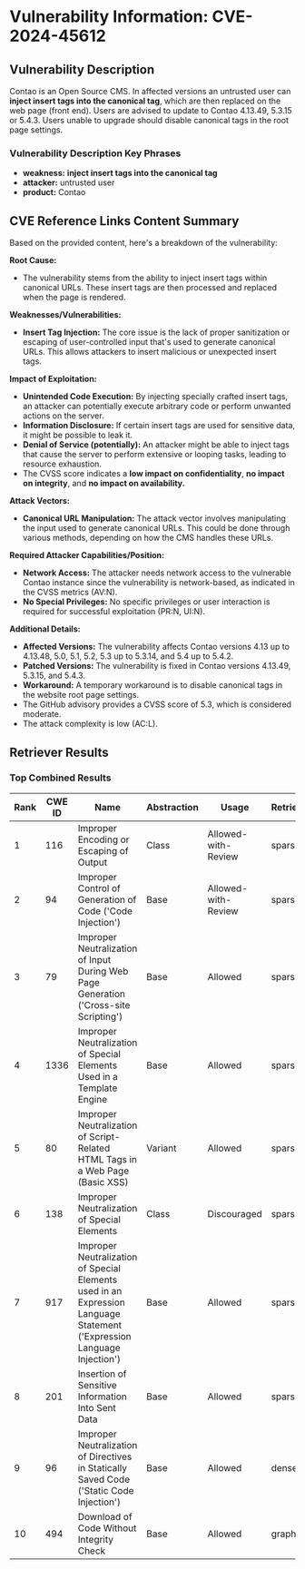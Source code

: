 # Vulnerability Information: CVE-2024-45612

## Vulnerability Description
Contao is an Open Source CMS. In affected versions an untrusted user can **inject insert tags into the canonical tag**, which are then replaced on the web page (front end). Users are advised to update to Contao 4.13.49, 5.3.15 or 5.4.3. Users unable to upgrade should disable canonical tags in the root page settings.

### Vulnerability Description Key Phrases
- **weakness:** **inject insert tags into the canonical tag**
- **attacker:** untrusted user
- **product:** Contao

## CVE Reference Links Content Summary
Based on the provided content, here's a breakdown of the vulnerability:

**Root Cause:**

- The vulnerability stems from the ability to inject insert tags within canonical URLs. These insert tags are then processed and replaced when the page is rendered.

**Weaknesses/Vulnerabilities:**

- **Insert Tag Injection:** The core issue is the lack of proper sanitization or escaping of user-controlled input that's used to generate canonical URLs. This allows attackers to insert malicious or unexpected insert tags.

**Impact of Exploitation:**

- **Unintended Code Execution:** By injecting specially crafted insert tags, an attacker can potentially execute arbitrary code or perform unwanted actions on the server.
- **Information Disclosure:** If certain insert tags are used for sensitive data, it might be possible to leak it.
- **Denial of Service (potentially):** An attacker might be able to inject tags that cause the server to perform extensive or looping tasks, leading to resource exhaustion.
- The CVSS score indicates a **low impact on confidentiality**, **no impact on integrity**, and **no impact on availability.**

**Attack Vectors:**

- **Canonical URL Manipulation:** The attack vector involves manipulating the input used to generate canonical URLs. This could be done through various methods, depending on how the CMS handles these URLs.

**Required Attacker Capabilities/Position:**

- **Network Access:** The attacker needs network access to the vulnerable Contao instance since the vulnerability is network-based, as indicated in the CVSS metrics (AV:N).
- **No Special Privileges:**  No specific privileges or user interaction is required for successful exploitation (PR:N, UI:N).

**Additional Details:**

- **Affected Versions:** The vulnerability affects Contao versions 4.13 up to 4.13.48, 5.0, 5.1, 5.2, 5.3 up to 5.3.14, and 5.4 up to 5.4.2.
- **Patched Versions:** The vulnerability is fixed in Contao versions 4.13.49, 5.3.15, and 5.4.3.
- **Workaround:** A temporary workaround is to disable canonical tags in the website root page settings.
- The GitHub advisory provides a CVSS score of 5.3, which is considered moderate.
- The attack complexity is low (AC:L).

## Retriever Results

### Top Combined Results

| Rank | CWE ID | Name | Abstraction | Usage  | Retrievers | Individual Scores |
|------|--------|------|-------------|-------|------------|-------------------|
| 1 | 116 | Improper Encoding or Escaping of Output | Class | Allowed-with-Review | sparse | 0.367 |
| 2 | 94 | Improper Control of Generation of Code ('Code Injection') | Base | Allowed-with-Review | sparse | 0.364 |
| 3 | 79 | Improper Neutralization of Input During Web Page Generation ('Cross-site Scripting') | Base | Allowed | sparse | 0.363 |
| 4 | 1336 | Improper Neutralization of Special Elements Used in a Template Engine | Base | Allowed | sparse | 0.355 |
| 5 | 80 | Improper Neutralization of Script-Related HTML Tags in a Web Page (Basic XSS) | Variant | Allowed | sparse | 0.332 |
| 6 | 138 | Improper Neutralization of Special Elements | Class | Discouraged | sparse | 0.329 |
| 7 | 917 | Improper Neutralization of Special Elements used in an Expression Language Statement ('Expression Language Injection') | Base | Allowed | sparse | 0.325 |
| 8 | 201 | Insertion of Sensitive Information Into Sent Data | Base | Allowed | sparse | 0.319 |
| 9 | 96 | Improper Neutralization of Directives in Statically Saved Code ('Static Code Injection') | Base | Allowed | dense | 0.565 |
| 10 | 494 | Download of Code Without Integrity Check | Base | Allowed | graph | 0.002 |

